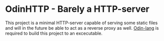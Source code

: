 # OdinHTTP - Barely a HTTP-server
This project is a minimal HTTP-server capable of serving some static files and will in the future be able to act as a reverse proxy as well. 
[Odin-lang](https://github.com/odin-lang/Odin) is required to build this project to an excecutable.
